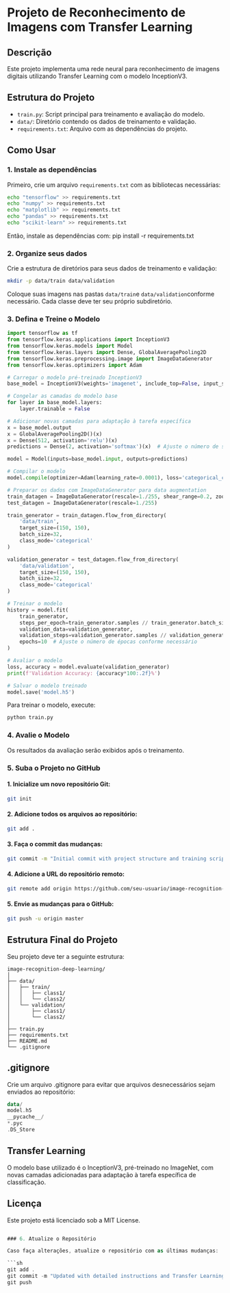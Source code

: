 # Projeto de Reconhecimento de Imagens com Transfer Learning

## Descrição

Este projeto implementa uma rede neural para reconhecimento de imagens digitais utilizando Transfer Learning com o modelo InceptionV3.

## Estrutura do Projeto

- `train.py`: Script principal para treinamento e avaliação do modelo.
- `data/`: Diretório contendo os dados de treinamento e validação.
- `requirements.txt`: Arquivo com as dependências do projeto.

## Como Usar

### 1. Instale as dependências

Primeiro, crie um arquivo `requirements.txt` com as bibliotecas necessárias:

```sh
echo "tensorflow" >> requirements.txt
echo "numpy" >> requirements.txt
echo "matplotlib" >> requirements.txt
echo "pandas" >> requirements.txt
echo "scikit-learn" >> requirements.txt
```

Então, instale as dependências com:
pip install -r requirements.txt

### 2. Organize seus dados
Crie a estrutura de diretórios para seus dados de treinamento e validação:

````sh
mkdir -p data/train data/validation
````

Coloque suas imagens nas pastas `data/train`e `data/validation`conforme necessário. Cada classe deve ter seu próprio subdiretório.

### 3. Defina e Treine o Modelo

``` python
import tensorflow as tf
from tensorflow.keras.applications import InceptionV3
from tensorflow.keras.models import Model
from tensorflow.keras.layers import Dense, GlobalAveragePooling2D
from tensorflow.keras.preprocessing.image import ImageDataGenerator
from tensorflow.keras.optimizers import Adam

# Carregar o modelo pré-treinado InceptionV3
base_model = InceptionV3(weights='imagenet', include_top=False, input_shape=(150, 150, 3))

# Congelar as camadas do modelo base
for layer in base_model.layers:
    layer.trainable = False

# Adicionar novas camadas para adaptação à tarefa específica
x = base_model.output
x = GlobalAveragePooling2D()(x)
x = Dense(512, activation='relu')(x)
predictions = Dense(2, activation='softmax')(x)  # Ajuste o número de saídas conforme necessário

model = Model(inputs=base_model.input, outputs=predictions)

# Compilar o modelo
model.compile(optimizer=Adam(learning_rate=0.0001), loss='categorical_crossentropy', metrics=['accuracy'])

# Preparar os dados com ImageDataGenerator para data augmentation
train_datagen = ImageDataGenerator(rescale=1./255, shear_range=0.2, zoom_range=0.2, horizontal_flip=True)
test_datagen = ImageDataGenerator(rescale=1./255)

train_generator = train_datagen.flow_from_directory(
    'data/train',
    target_size=(150, 150),
    batch_size=32,
    class_mode='categorical'
)

validation_generator = test_datagen.flow_from_directory(
    'data/validation',
    target_size=(150, 150),
    batch_size=32,
    class_mode='categorical'
)

# Treinar o modelo
history = model.fit(
    train_generator,
    steps_per_epoch=train_generator.samples // train_generator.batch_size,
    validation_data=validation_generator,
    validation_steps=validation_generator.samples // validation_generator.batch_size,
    epochs=10  # Ajuste o número de épocas conforme necessário
)

# Avaliar o modelo
loss, accuracy = model.evaluate(validation_generator)
print(f'Validation Accuracy: {accuracy*100:.2f}%')

# Salvar o modelo treinado
model.save('model.h5')
```
Para treinar o modelo, execute:

``` sh
python train.py
```

### 4. Avalie o Modelo
Os resultados da avaliação serão exibidos após o treinamento.

### 5. Suba o Projeto no GitHub

#### 1. Inicialize um novo repositório Git:
``` sh
git init
```

#### 2. Adicione todos os arquivos ao repositório:
``` sh
git add .
```

#### 3. Faça o commit das mudanças:
``` sh
git commit -m "Initial commit with project structure and training script"
```

#### 4. Adicione a URL do repositório remoto:
``` sh
git remote add origin https://github.com/seu-usuario/image-recognition-deep-learning.git
```

#### 5. Envie as mudanças para o GitHub:
``` sh
git push -u origin master
```

## Estrutura Final do Projeto
Seu projeto deve ter a seguinte estrutura:

``` arduino
image-recognition-deep-learning/
│
├── data/
│   ├── train/
│   │   ├── class1/
│   │   └── class2/
│   └── validation/
│       ├── class1/
│       └── class2/
│
├── train.py
├── requirements.txt
├── README.md
└── .gitignore
```

## .gitignore
Crie um arquivo .gitignore para evitar que arquivos desnecessários sejam enviados ao repositório:

``` kotlin
data/
model.h5
__pycache__/
*.pyc
.DS_Store
```

## Transfer Learning
O modelo base utilizado é o InceptionV3, pré-treinado no ImageNet, com novas camadas adicionadas para adaptação à tarefa específica de classificação.

## Licença
Este projeto está licenciado sob a MIT License.

``` csharp

### 6. Atualize o Repositório

Caso faça alterações, atualize o repositório com as últimas mudanças:

```sh
git add .
git commit -m "Updated with detailed instructions and Transfer Learning"
git push
```
